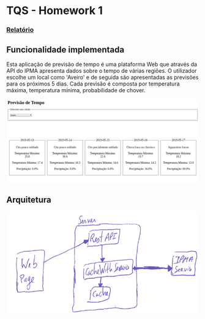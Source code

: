 # TQS - Homework 1

### [Relatório](https://drive.google.com/file/d/1NvllLjBL1Aqdq17sPrVhfKyecdBYD504/view?usp=sharing)

## Funcionalidade implementada

Esta aplicação de previsão de tempo é uma plataforma Web que através da API do IPMA apresenta dados sobre o tempo de várias regiões. O utilizador escolhe um local como 'Aveiro' e de seguida são apresentadas as previsões para os próximos 5 dias. Cada previsão é composta por temperatura máxima, temperatura mínima, probabilidade de chover.

![alt text](https://github.com/joaosilva9/tqshw1/blob/master/webTQShw1.png)

## Arquitetura
![alt text](https://github.com/joaosilva9/tqshw1/blob/master/architecture_tqshw1.png)
